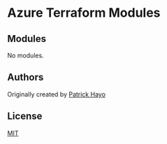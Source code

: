 # Azure Terraform Modules

<!-- BEGIN_TF_DOCS -->


## Modules

No modules.


<!-- END_TF_DOCS -->

## Authors

Originally created by [Patrick Hayo](http://github.com/patrickhayo)

## License

[MIT](LICENSE)

